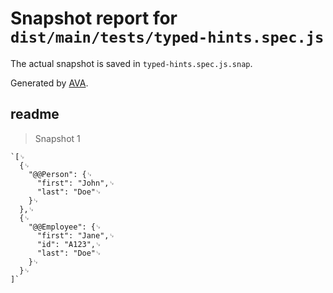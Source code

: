 # Snapshot report for `dist/main/tests/typed-hints.spec.js`

The actual snapshot is saved in `typed-hints.spec.js.snap`.

Generated by [AVA](https://ava.li).

## readme

> Snapshot 1

    `[␊
      {␊
        "@@Person": {␊
          "first": "John",␊
          "last": "Doe"␊
        }␊
      },␊
      {␊
        "@@Employee": {␊
          "first": "Jane",␊
          "id": "A123",␊
          "last": "Doe"␊
        }␊
      }␊
    ]`

